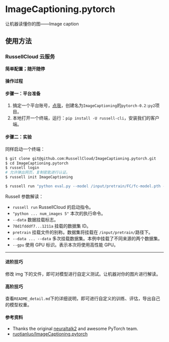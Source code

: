 # ImageCaptioning.pytorch

让机器读懂你的图——Image caption



## 使用方法

### RussellCloud 云服务

**简单配置；随开随停**



#### 操作过程

#### 步骤一：平台准备

1. 搞定一个平台账号，[点我](http://russellcloud.com/welcome)，创建名为`ImageCaptioning`的`pytorch-0.2:py2`项目。
2. 本地打开一个终端，运行：`pip install -U russell-cli`，安装我们的客户端。



#### 步骤二：实验

同样启动一个终端：

```bash
$ git clone git@github.com:RussellCloud/ImageCaptioning.pytorch.git
$ cd ImageCaptioning.pytorch
$ russell login
# 允许弹出网页，复制密匙进行认证。
$ russell init ImageCaptioning

$ russell run "python eval.py --model /input/pretrain/FC/fc-model.pth --infos_path /input/pretrain /FC/fc-infos.pkl --image_folder img --num_images 5" --data 78d1fdddf7074f8c9b647a56f7f1211a:pretrain --data 2e4189afbcb447a39ebc484854a489e8:weights --gpu
```

Russell 参数解读：

- `russell run`  RussellCloud 的启动指令。
- `"python ... num_images 5"` 本次的执行命令。
- `--data` 数据挂载标志。
- `78d1fdddf7...1211a` 挂载的数据集 ID。
- `pretrain` 挂载文件的别称。数据集将挂载在 `/input/pretrain/`路径下。
- `--data ... --data` 多次挂载数据集。本例中挂载了不同来源的两个数据集。
- `--gpu` 使用 GPU 标识。表示本次将使用高性能 GPU。




---

#### 进阶技巧

修改 img 下的文件，即可对模型进行自定义测试。让机器对你的图片进行解读。



#### 高阶技巧

查看`README_detail.md`下的详细说明，即可进行自定义的训练、评估，导出自己的模型权重。




#### 参考资料

- Thanks the original [neuraltalk2](https://github.com/karpathy/neuraltalk2) and awesome PyTorch team.
- [ruotianluo/ImageCaptioning.pytorch](https://github.com/ruotianluo/ImageCaptioning.pytorch)